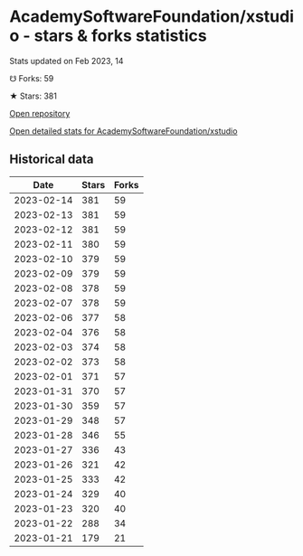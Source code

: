 # AcademySoftwareFoundation/xstudio - stars & forks statistics

Stats updated on Feb 2023, 14

☋ Forks: 59

★ Stars: 381

[Open repository](https://github.com/AcademySoftwareFoundation/xstudio)

[Open detailed stats for AcademySoftwareFoundation/xstudio](https://reviewgithub.com/rep/AcademySoftwareFoundation/xstudio)

## Historical data
| Date | Stars | Forks |
|------|-------|-------|
| 2023-02-14 | 381 | 59 | 
| 2023-02-13 | 381 | 59 | 
| 2023-02-12 | 381 | 59 | 
| 2023-02-11 | 380 | 59 | 
| 2023-02-10 | 379 | 59 | 
| 2023-02-09 | 379 | 59 | 
| 2023-02-08 | 378 | 59 | 
| 2023-02-07 | 378 | 59 | 
| 2023-02-06 | 377 | 58 | 
| 2023-02-04 | 376 | 58 | 
| 2023-02-03 | 374 | 58 | 
| 2023-02-02 | 373 | 58 | 
| 2023-02-01 | 371 | 57 | 
| 2023-01-31 | 370 | 57 | 
| 2023-01-30 | 359 | 57 | 
| 2023-01-29 | 348 | 57 | 
| 2023-01-28 | 346 | 55 | 
| 2023-01-27 | 336 | 43 | 
| 2023-01-26 | 321 | 42 | 
| 2023-01-25 | 333 | 42 | 
| 2023-01-24 | 329 | 40 | 
| 2023-01-23 | 320 | 40 | 
| 2023-01-22 | 288 | 34 | 
| 2023-01-21 | 179 | 21 | 

